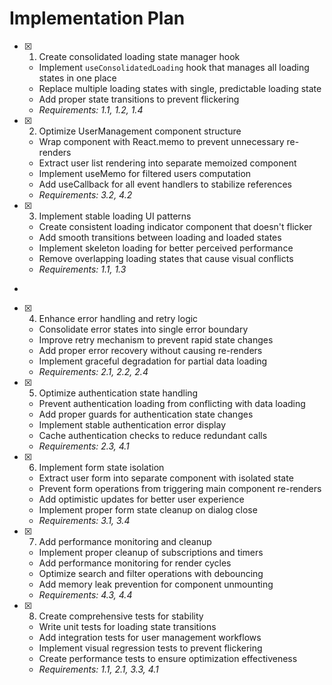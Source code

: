 # Implementation Plan

- [x] 1. Create consolidated loading state manager hook





  - Implement `useConsolidatedLoading` hook that manages all loading states in one place
  - Replace multiple loading states with single, predictable loading state
  - Add proper state transitions to prevent flickering
  - _Requirements: 1.1, 1.2, 1.4_

- [x] 2. Optimize UserManagement component structure





  - Wrap component with React.memo to prevent unnecessary re-renders
  - Extract user list rendering into separate memoized component
  - Implement useMemo for filtered users computation
  - Add useCallback for all event handlers to stabilize references
  - _Requirements: 3.2, 4.2_


- [x] 3. Implement stable loading UI patterns




  - Create consistent loading indicator component that doesn't flicker
  - Add smooth transitions between loading and loaded states
  - Implement skeleton loading for better perceived performance
  - Remove overlapping loading states that cause visual conflicts
  - _Requirements: 1.1, 1.3_
-

- [x] 4. Enhance error handling and retry logic




  - Consolidate error states into single error boundary
  - Improve retry mechanism to prevent rapid state changes
  - Add proper error recovery without causing re-renders
  - Implement graceful degradation for partial data loading
  - _Requirements: 2.1, 2.2, 2.4_

- [x] 5. Optimize authentication state handling





  - Prevent authentication loading from conflicting with data loading
  - Add proper guards for authentication state changes
  - Implement stable authentication error display
  - Cache authentication checks to reduce redundant calls
  - _Requirements: 2.3, 4.1_

- [x] 6. Implement form state isolation





  - Extract user form into separate component with isolated state
  - Prevent form operations from triggering main component re-renders
  - Add optimistic updates for better user experience
  - Implement proper form state cleanup on dialog close
  - _Requirements: 3.1, 3.4_

- [x] 7. Add performance monitoring and cleanup





  - Implement proper cleanup of subscriptions and timers
  - Add performance monitoring for render cycles
  - Optimize search and filter operations with debouncing
  - Add memory leak prevention for component unmounting
  - _Requirements: 4.3, 4.4_

- [x] 8. Create comprehensive tests for stability





  - Write unit tests for loading state transitions
  - Add integration tests for user management workflows
  - Implement visual regression tests to prevent flickering
  - Create performance tests to ensure optimization effectiveness
  - _Requirements: 1.1, 2.1, 3.3, 4.1_
